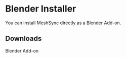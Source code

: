 # Blender Installer

You can install MeshSync directly as a Blender Add-on.

## Downloads
Blender Add-on




